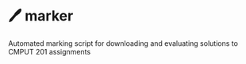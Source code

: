 # 🖊️ marker
Automated marking script for downloading and evaluating solutions to CMPUT 201 assignments
